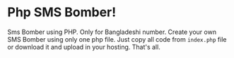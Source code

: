 # Php SMS Bomber!
Sms Bomber using PHP. Only for Bangladeshi number.
Create your own SMS Bomber using only one php file.
Just copy all code from ```index.php``` file or download it and upload in your hosting. That's all.
